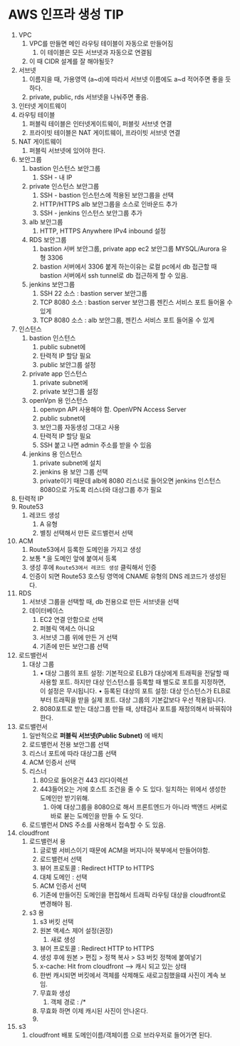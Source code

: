 # AWS 인프라 생성 TIP

1. VPC
   1. VPC를 만들면 메인 라우팅 테이블이 자동으로 만들어짐
      1. 이 테이블은 모든 서브넷과 자동으로 연결됨
   2. 이 때 CIDR 설계를 잘 해야될듯?
2. 서브넷
   1. 이름지을 때, 가용영역 (a~d)에 따라서 서브넷 이름에도 a~d 적어주면 좋을 듯하다.
   2. private, public, rds 서브넷을 나눠주면 좋음.
3. 인터넷 게이트웨이
4. 라우팅 테이블
   1. 퍼블릭 테이블은 인터넷게이트웨이, 퍼블릿 서브넷 연결
   2. 프라이빗 테이블은 NAT 게이트웨이, 프라이빗 서브넷 연결
5. NAT 게이트웨이
   1. 퍼블릭 서브넷에 있어야 한다.
6. 보안그룹
   1. bastion 인스턴스 보안그룹
      1. SSH - 내 IP
   2. private 인스턴스 보안그룹
      1. SSH - bastion 인스턴스에 적용된 보안그룹을 선택
      2. HTTP/HTTPS alb 보안그룹을 소스로 인바운드 추가
      3. SSH - jenkins 인스턴스 보안그룹 추가
   3. alb 보안그룹
      1. HTTP, HTTPS Anywhere IPv4 inbound 설정 
   4. RDS 보안그룹
      1. bastion 서버 보안그룹, private app ec2 보안그룹 MYSQL/Aurora 유형 3306
      2. bastion 서버에서 3306 붙게 하는이유는 로컬 pc에서 db 접근할 때 bastion 서버에서 ssh tunnel로 db 접근하게 할 수 있음.
   5. jenkins 보안그룹
      1. SSH 22 소스 : bastion server 보안그룹
      2. TCP 8080 소스 : bastion server 보안그룹 젠킨스 서비스 포트 들어올 수 있게
      3. TCP 8080 소스 : alb 보안그룹, 젠킨스 서비스 포트 들어올 수 있게
7. 인스턴스
   1. bastion 인스턴스 
      1. public subnet에
      2. 탄력적 IP 할당 필요
      3. public 보안그룹 설정
   2. private app 인스턴스
      1. private subnet에
      2. private 보안그룹 설정
   3. openVpn 용 인스턴스
      1. openvpn API 사용해야 함. OpenVPN Access Server
      2. public subnet에
      3. 보안그룹 자동생성 그대고 사용
      4. 탄력적 IP 할당 필요
      5. SSH 붙고 나면 admin 주소를 받을 수 있음
   4. jenkins 용 인스턴스 
      1. private subnet에 설치
      2. jenkins 용 보안 그룹 선택
      3. private이기 때문데 alb에 8080 리스너로 들어오면 jenkins 인스턴스 8080으로 가도록 리스너와 대상그룹 추가 필요
8. 탄력적 IP
9.  Route53
    1.  레코드 생성 
        1.  A 유형
        2.  별칭 선택해서 만든 로드밸런서 선택
10. ACM
    1.  Route53에서 등록한 도메인을 가지고 생성
    2.  보통 *.을 도메인 앞에 붙여서 등록
    3.  생성 후에 `Route53에서 레코드 생성` 클릭해서 인증
    4.  인증이 되면 Route53 호스팅 영역에 CNAME 유형의 DNS 레코드가 생성된다.
11. RDS
    1.  서브넷 그룹을 선택할 때, db 전용으로 만든 서브넷을 선택
    2.  데이터베이스 
        1.  EC2 연결 안함으로 선택
        2.  퍼블릭 액세스 아니요
        3.  서브넷 그룹 위에 만든 거 선택
        4. 기존에 만든 보안그룹 선택
12. 로드밸런서
    1.  대상 그룹
        1.	•	대상 그룹의 포트 설정: 기본적으로 ELB가 대상에게 트래픽을 전달할 때 사용할 포트. 하지만 대상 인스턴스를 등록할 때 별도로 포트를 지정하면, 이 설정은 무시됩니다.
	         •	등록된 대상의 포트 설정: 대상 인스턴스가 ELB로부터 트래픽을 받을 실제 포트. 대상 그룹의 기본값보다 우선 적용됩니다.
         2. 8080포트로 받는 대상그룹 만들 때, 상태검사 포트를 재정의해서 바꿔줘야 한다.
   1. 로드밸런서
      1. 일반적으로 **퍼블릭 서브넷(Public Subnet)** 에 배치
      2. 로드밸런서 전용 보안그룹 선택
      3. 리스너 포트에 따라 대상그룹 선택
      4. ACM 인증서 선택
      5. 리스너 
         1. 80으로 들어온건 443 리다이렉션
         2. 443들어오는 거에 호스트 조건을 줄 수 도 있다. 일치하는 위에서 생성한 도메인만 받기위해.
            1. 아예 대상그룹을 8080으로 해서 프론트엔드가 아니라 백엔드 서버로 바로 붇는 도메인을 만들 수 도 잇다.
      6. 로드밸런서 DNS 주소를 사용해서 접속할 수 도 있음.
13. cloudfront
    1.  로드밸런서 용
        1.  글로벌 서비스이기 때문에 ACM을 버지니아 북부에서 만들어야함.
        2.  로드밸런서 선택
        3.  뷰어 프로토콜 : Redirect HTTP to HTTPS
        4.  대체 도메인 : 선택
        5.  ACM 인증서 선택
        6.  기존에 만들어진 도메인을 편집해서 트래픽 라우팅 대상을 cloudfront로 변경해야 됨.
    2.  s3 용
        1.  s3 버킷 선택
        2.  원본 액세스 제어 설정(권장)
            1.  새로 생성
        3.  뷰어 프로토콜 : Redirect HTTP to HTTPS
        4.  생성 후에 원본 > 편집 > 정책 복사 > S3 버킷 정책에 붙여넣기
        5.  x-cache: Hit from cloudfront --> 캐시 되고 있는 상태
        6.  한번 캐시되면 버킷에서 객체를 삭제해도 새로고침했을떄 사진이 계속 보임.
        7.  무효화 생성
            1.  객체 경로 : /*
        8.  무효화 하면 이제 캐시된 사진이 안나온다.
        9.  
14. s3 
    1.  cloudfront 배포 도메인이름/객체이름 으로 브라우저로 들어가면 된다.
